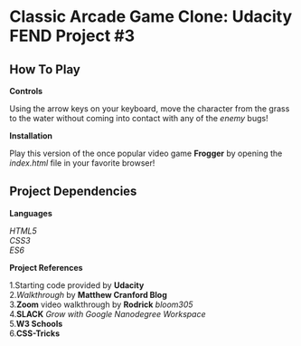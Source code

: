 # Classic Arcade Game Clone: **Udacity** FEND Project #3 #

## How To Play ##

**Controls**  

 Using the arrow keys on your keyboard, move the character from the grass to the water without coming into contact
 with any of the _enemy_ bugs!  
 
 **Installation**  
 
Play this version of the once popular video game **Frogger** by opening the _index.html_ file in your favorite browser!

## Project Dependencies ##

**Languages**

_HTML5_  
_CSS3_  
_ES6_

**Project References**

1.Starting code provided by **Udacity**  
2._Walkthrough_ by **Matthew Cranford Blog**  
3.**Zoom** video walkthrough by **Rodrick** _bloom305_  
4.**SLACK** _Grow with Google Nanodegree Workspace_  
5.**W3 Schools**  
6.**CSS-Tricks**
